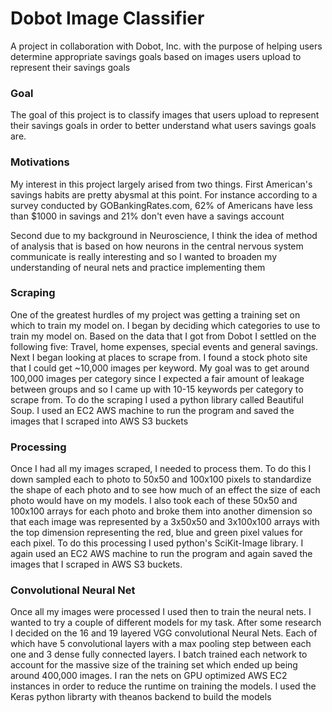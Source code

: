 # Dobot Image Classifier

A project in collaboration with Dobot, Inc. with the purpose of helping users determine appropriate savings goals based on images users upload to represent their savings goals

### Goal

The goal of this project is to classify images that users upload to represent their savings goals in order to better understand what users savings goals are.

### Motivations

My interest in this project largely arised from two things. First American's savings habits are pretty abysmal at this point. For instance according to a survey conducted by GOBankingRates.com, 62% of Americans have less than $1000 in savings and 21% don't even have a savings account

Second due to my background in Neuroscience, I think the idea of method of analysis that is based on how neurons in the central nervous system communicate is really interesting and so I wanted to broaden my understanding of neural nets and practice implementing them

### Scraping

One of the greatest hurdles of my project was getting a training set on which to train my model on. I began by deciding which categories to use to train my model on. Based on the data that I got from Dobot I settled on the following five: Travel, home expenses, special events and general savings. Next I began looking at places to scrape from. I found a stock photo site that I could get ~10,000 images per keyword. My goal was to get around 100,000 images per category since I expected a fair amount of leakage between groups and so I came up with 10-15 keywords per category to scrape from. To do the scraping I used a python library called Beautiful Soup. I used an EC2 AWS machine to run the program and saved the images that I scraped into AWS S3 buckets

### Processing

Once I had all my images scraped, I needed to process them. To do this I down sampled each to photo to 50x50 and 100x100 pixels to standardize the shape of each photo and to see how much of an effect the size of each photo would have on my models. I also took each of these 50x50 and 100x100 arrays for each photo and broke them into another dimension so that each image was represented by a 3x50x50 and 3x100x100 arrays with the top dimension representing the red, blue and green pixel values for each pixel. To do this processing I used python's SciKit-Image library. I again used an EC2 AWS machine to run the program and again saved the images that I scraped in AWS S3 buckets.

### Convolutional Neural Net

Once all my images were processed I used then to train the neural nets. I wanted to try a couple of different models for my task. After some research I decided on the 16 and 19 layered VGG convolutional Neural Nets. Each of which have 5 convolutional layers with a max pooling step between each one and 3 dense fully connected layers. I batch trained each network to account for the massive size of the training set which ended up being around 400,000 images. I ran the nets on GPU optimized AWS EC2 instances in order to reduce the runtime on training the models. I used the Keras python librarty with theanos backend to build the models
